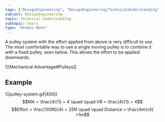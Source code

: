 ```yaml
---
tags: ["DesignEngineering", "DesignEngineering/TechnicalUnderstanding", "DesignEngineering/TechnicalUnderstanding/Gears"]
subject: DesignEngineering
topic: Technical Understanding
subtopic: Gears
type: "Atomic Note"
---
```


A pulley system with the effort applied from above is very difficult to use. The most comfortable way to use a single moving pulley is to combine it with a fixed pulley, seen below. This allows the effort to be applied downwards.

![[Mechanical Advantage#Pulleys]]


## Example
![[pulley-system.gif|400]]
$$MA = \frac{4}{1} = 4 \quad \quad VR = \frac{4}{1} = 4$$
$$Effort = \frac{100N}{4} = 25N \quad \quad Distance = \frac{4m}{4} =1m$$
